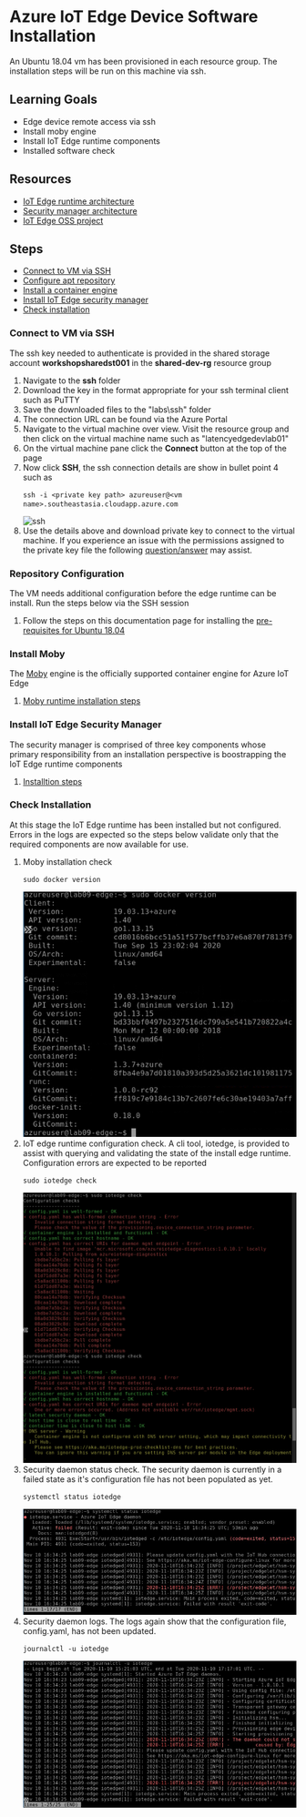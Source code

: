 # Azure IoT Edge Device Software Installation
An Ubuntu 18.04 vm has been provisioned in each resource group. The installation steps will be run on this machine via ssh.  

## Learning Goals
* Edge device remote access via ssh  
* Install moby engine
* Install IoT Edge runtime components
* Installed software check

## Resources
* [IoT Edge runtime architecture](https://docs.microsoft.com/en-us/azure/iot-edge/iot-edge-runtime)
* [Security manager architecture](https://docs.microsoft.com/en-us/azure/iot-edge/iot-edge-security-manager)
* [IoT Edge OSS project](https://github.com/Azure/iotedge)

## Steps
* [Connect to VM via SSH](#connect-to-vm-via-ssh)
* [Configure apt repository](#repository-configuration)
* [Install a container engine](#install-moby)
* [Install IoT Edge security manager](#install-iot-edge-security-manager)
* [Check installation](#check-installation)


### Connect to VM via SSH
The ssh key needed to authenticate is provided in the shared storage account **workshopsharedst001** in the **shared-dev-rg** resource group
1. Navigate to the **ssh** folder
1. Download the key in the format appropriate for your ssh terminal client such as PuTTY 
1. Save the downloaded files to the "labs\ssh" folder
1. The connection URL can be found via the Azure Portal
1. Navigate to the virtual machine over view. Visit the resource group and then click on the virtual machine name such as "latencyedgedevlab01"
1. On the virtual machine pane click the **Connect** button at the top of the page
1. Now click **SSH**, the ssh connection details are show in bullet point 4 such as
   ```
   ssh -i <private key path> azureuser@<vm name>.southeastasia.cloudapp.azure.com
   ```
   ![ssh](assets/connect-ssh.gif)
1. Use the details above and download private key to connect to the virtual machine. If you experience an issue with the permissions assigned to the private key file the following [question/answer](https://superuser.com/questions/1296024/windows-ssh-permissions-for-private-key-are-too-open) may assist.  


### Repository Configuration
The VM needs additional configuration before the edge runtime can be install. Run the steps below via the SSH session
1. Follow the steps on this documentation page for installing the [pre-requisites for Ubuntu 18.04](https://docs.microsoft.com/en-us/azure/iot-edge/how-to-install-iot-edge?tabs=linux#prerequisites)

### Install Moby
The [Moby](https://mobyproject.org/) engine is the  officially supported container engine for Azure IoT Edge
1. [Moby runtime installation steps](https://docs.microsoft.com/en-us/azure/iot-edge/how-to-install-iot-edge?tabs=linux#install-a-container-engine) 

### Install IoT Edge Security Manager
The security manager is comprised of three key components whose primary responsibility from an installation perspective is boostrapping the IoT Edge runtime components
1. [Installtion steps](https://docs.microsoft.com/en-us/azure/iot-edge/how-to-install-iot-edge?tabs=linux#install-the-iot-edge-security-daemon)

### Check Installation
At this stage the IoT Edge runtime has been installed but not configured. Errors in the logs are expected so the steps below validate only that the required components are now available for use.
1. Moby installation check
   ```
   sudo docker version
   ```
   ![Moby Version](assets/moby-version.png)
1. IoT edge runtime configuration check. A cli tool, iotedge, is provided to assist with querying and validating the state of the install edge runtime. Configuration errors are expected to be reported
   ```
   sudo iotedge check
   ```
   ![iotedge check](assets/iotedge-check.png)
1. Security daemon status check. The security daemon is currently in a failed state as it's configuration file has not been populated as yet.
   ```
   systemctl status iotedge
   ```
   ![systemctl status](assets/systemctl-iotedge.png)
1. Security daemon logs. The logs again show that the configuration file, config.yaml, has not been updated.
   ```
   journalctl -u iotedge
   ```
   ![journalctl status](assets/journalctl-iotedge.png)